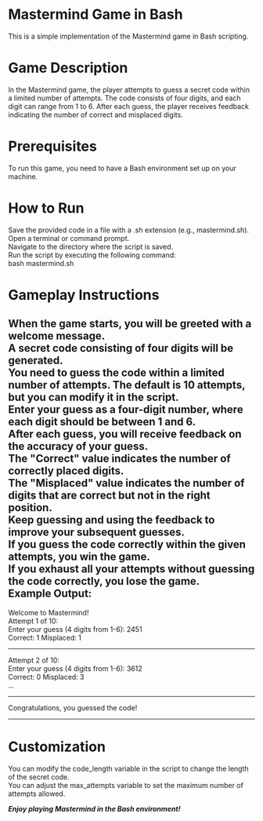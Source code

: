 # Mastermind Game in Bash    
This is a simple implementation of the Mastermind game in Bash scripting.

# Game Description      
In the Mastermind game, the player attempts to guess a secret code within a limited number of attempts. The code consists of four digits, and each digit can range from 1 to 6. After each guess, the player receives feedback indicating the number of correct and misplaced digits.

# Prerequisites       
To run this game, you need to have a Bash environment set up on your machine.

# How to Run    
Save the provided code in a file with a .sh extension (e.g., mastermind.sh).     
Open a terminal or command prompt.     
Navigate to the directory where the script is saved.      
Run the script by executing the following command:      
bash mastermind.sh      


# Gameplay Instructions       
When the game starts, you will be greeted with a welcome message.        
A secret code consisting of four digits will be generated.        
You need to guess the code within a limited number of attempts. The default is 10 attempts, but you can modify it in the script.        
Enter your guess as a four-digit number, where each digit should be between 1 and 6.         
After each guess, you will receive feedback on the accuracy of your guess.        
The "Correct" value indicates the number of correctly placed digits.         
The "Misplaced" value indicates the number of digits that are correct but not in the right position.                   
Keep guessing and using the feedback to improve your subsequent guesses.                     
If you guess the code correctly within the given attempts, you win the game.                       
If you exhaust all your attempts without guessing the code correctly, you lose the game.                     
Example Output:    
----------------

Welcome to Mastermind!                     
Attempt 1 of 10:                            
Enter your guess (4 digits from 1-6): 2451                             
Correct: 1   Misplaced: 1

------------------------------------

Attempt 2 of 10:                    
Enter your guess (4 digits from 1-6): 3612                         
Correct: 0   Misplaced: 3                          
...

------------------------------------

Congratulations, you guessed the code!  

------------------------------------

# Customization                         
You can modify the code_length variable in the script to change the length of the secret code.                                
You can adjust the max_attempts variable to set the maximum number of attempts allowed.                       

*__Enjoy playing Mastermind in the Bash environment!__*
